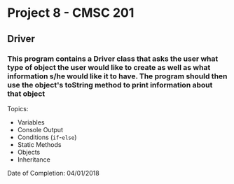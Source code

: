 # Project 8 - CMSC 201
## Driver
### This program contains a Driver class that asks the user what type of object the user would like to create as well as what information s/he would like it to have. The program should then use the object's toString method to print information about that object

Topics:
- Variables
- Console Output
- Conditions (```if```-```else```)
- Static Methods
- Objects
- Inheritance

Date of Completion: 04/01/2018
